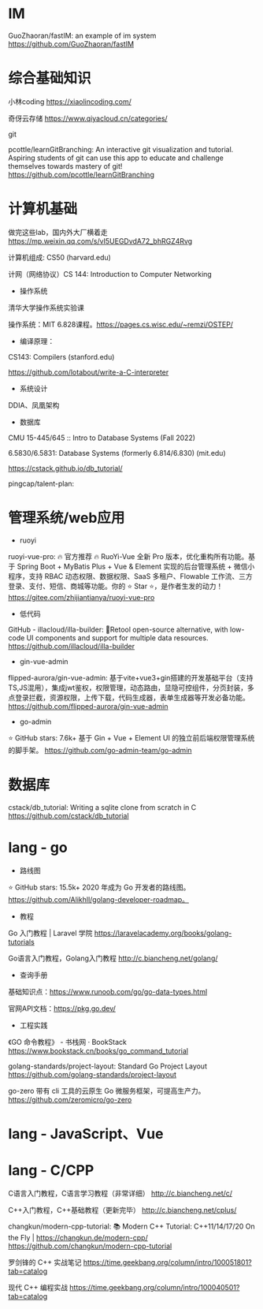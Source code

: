 # IM

GuoZhaoran/fastIM: an example of im system
https://github.com/GuoZhaoran/fastIM

# 综合基础知识

小林coding  https://xiaolincoding.com/

奇伢云存储 https://www.qiyacloud.cn/categories/

git

pcottle/learnGitBranching: An interactive git visualization and tutorial. Aspiring students of git can use this app to educate and challenge themselves towards mastery of git!
https://github.com/pcottle/learnGitBranching

# 计算机基础

做完这些lab，国内外大厂横着走
https://mp.weixin.qq.com/s/vI5UEGDvdA72_bhRGZ4Rvg

计算机组成: 
CS50 (harvard.edu)

计网（网络协议）CS 144: 
Introduction to Computer Networking  

- 操作系统

清华大学操作系统实验课

操作系统：MIT 6.828课程。https://pages.cs.wisc.edu/~remzi/OSTEP/

- 编译原理：

CS143: Compilers (stanford.edu)

https://github.com/lotabout/write-a-C-interpreter

- 系统设计

DDIA、凤凰架构

- 数据库

CMU 15-445/645 :: Intro to Database Systems (Fall 2022)

6.5830/6.5831: Database Systems (formerly 6.814/6.830) (mit.edu)

https://cstack.github.io/db_tutorial/

pingcap/talent-plan:



# 管理系统/web应用

- ruoyi

ruoyi-vue-pro: 🔥 官方推荐 🔥 RuoYi-Vue 全新 Pro 版本，优化重构所有功能。基于 Spring Boot + MyBatis Plus + Vue & Element 实现的后台管理系统 + 微信小程序，支持 RBAC 动态权限、数据权限、SaaS 多租户、Flowable 工作流、三方登录、支付、短信、商城等功能。你的 ⭐️ Star ⭐️，是作者生发的动力！
https://gitee.com/zhijiantianya/ruoyi-vue-pro

- 低代码

GitHub - illacloud/illa-builder: 🚀Retool open-source alternative, with low-code UI components and support for multiple data resources.
https://github.com/illacloud/illa-builder

- gin-vue-admin

flipped-aurora/gin-vue-admin: 基于vite+vue3+gin搭建的开发基础平台（支持TS,JS混用），集成jwt鉴权，权限管理，动态路由，显隐可控组件，分页封装，多点登录拦截，资源权限，上传下载，代码生成器，表单生成器等开发必备功能。
https://github.com/flipped-aurora/gin-vue-admin

- go-admin

⭐ GitHub stars: 7.6k+
基于 Gin + Vue + Element UI 的独立前后端权限管理系统的脚手架。
https://github.com/go-admin-team/go-admin

# 数据库

cstack/db_tutorial: Writing a sqlite clone from scratch in C
https://github.com/cstack/db_tutorial



# lang - go

- 路线图

⭐ GitHub stars: 15.5k+
2020 年成为 Go 开发者的路线图。
https://github.com/Alikhll/golang-developer-roadmap。

- 教程

Go 入门教程 | Laravel 学院  https://laravelacademy.org/books/golang-tutorials

Go语言入门教程，Golang入门教程  http://c.biancheng.net/golang/

- 查询手册

基础知识点：https://www.runoob.com/go/go-data-types.html

官网API文档：https://pkg.go.dev/

- 工程实践

《GO 命令教程》 - 书栈网 · BookStack  https://www.bookstack.cn/books/go_command_tutorial

golang-standards/project-layout: Standard Go Project Layout  https://github.com/golang-standards/project-layout

go-zero
带有 cli 工具的云原生 Go 微服务框架，可提高生产力。
https://github.com/zeromicro/go-zero

# lang - JavaScript、Vue

# lang - C/CPP

C语言入门教程，C语言学习教程（非常详细）  http://c.biancheng.net/c/

C++入门教程，C++基础教程（更新完毕）  http://c.biancheng.net/cplus/

changkun/modern-cpp-tutorial: 📚 Modern C++ Tutorial: C++11/14/17/20 On the Fly | https://changkun.de/modern-cpp/  https://github.com/changkun/modern-cpp-tutorial

罗剑锋的 C++ 实战笔记  https://time.geekbang.org/column/intro/100051801?tab=catalog

现代 C++ 编程实战  https://time.geekbang.org/column/intro/100040501?tab=catalog
